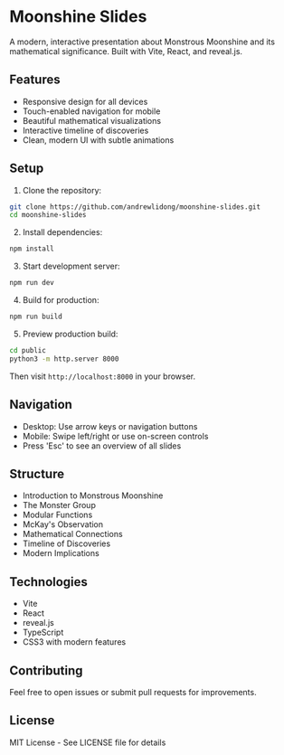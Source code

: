 # Moonshine Slides

A modern, interactive presentation about Monstrous Moonshine and its mathematical significance. Built with Vite, React, and reveal.js.

## Features

- Responsive design for all devices
- Touch-enabled navigation for mobile
- Beautiful mathematical visualizations
- Interactive timeline of discoveries
- Clean, modern UI with subtle animations

## Setup

1. Clone the repository:
```bash
git clone https://github.com/andrewlidong/moonshine-slides.git
cd moonshine-slides
```

2. Install dependencies:
```bash
npm install
```

3. Start development server:
```bash
npm run dev
```

4. Build for production:
```bash
npm run build
```

5. Preview production build:
```bash
cd public
python3 -m http.server 8000
```

Then visit `http://localhost:8000` in your browser.

## Navigation

- Desktop: Use arrow keys or navigation buttons
- Mobile: Swipe left/right or use on-screen controls
- Press 'Esc' to see an overview of all slides

## Structure

- Introduction to Monstrous Moonshine
- The Monster Group
- Modular Functions
- McKay's Observation
- Mathematical Connections
- Timeline of Discoveries
- Modern Implications

## Technologies

- Vite
- React
- reveal.js
- TypeScript
- CSS3 with modern features

## Contributing

Feel free to open issues or submit pull requests for improvements.

## License

MIT License - See LICENSE file for details
